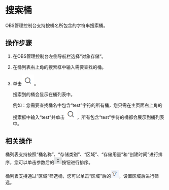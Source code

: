# 搜索桶<a name="zh-cn_topic_0046953005"></a>

OBS管理控制台支持按桶名所包含的字符串搜索桶。

## 操作步骤<a name="section30359117155324"></a>

1.  在OBS管理控制台左侧导航栏选择“对象存储“。
2.  在桶列表右上角的搜索框中输入需要查找的桶。
3.  单击![](figures/icon-search.png)。

    搜索到的桶会显示在桶列表中。

    例如：您需要查找桶名中包含“test”字符的所有桶，您只需在主页面右上角的搜索框中输入“test”并单击![](figures/icon-search.png)，所有包含“test”字符的桶都会展示到桶列表中。


## 相关操作<a name="section1250115822610"></a>

桶列表支持按照“桶名称”、“存储类别”、“区域”、“存储用量”和“创建时间”进行排序，您可以单击参数后的![](figures/icon-sort.png)按钮进行排序。

桶列表支持通过“区域”筛选桶，您可以单击“区域”后的![](figures/icon-filter.png)，设置区域后进行筛选。

